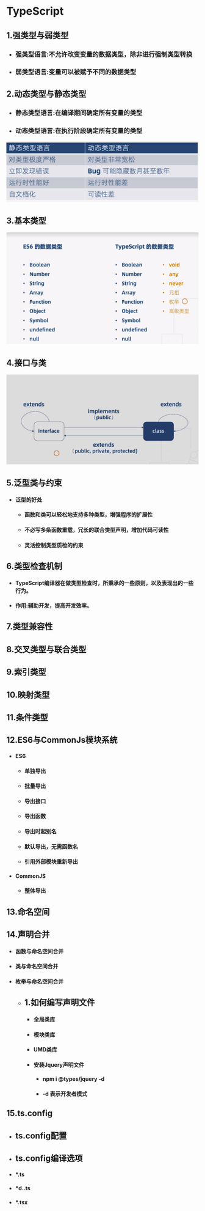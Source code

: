 # TypeScript

## 1.强类型与弱类型
  - ### 强类型语言:不允许改变变量的数据类型，除非进行强制类型转换
  - ### 弱类型语言:变量可以被赋予不同的数据类型
## 2.动态类型与静态类型
  - ### 静态类型语言:在编译期间确定所有变量的类型
  - ### 动态类型语言:在执行阶段确定所有变量的类型
![](/images/TypeScript/20191105120916.png)
## 3.基本类型
![](/images/TypeScript/BaseType.png)
## 4.接口与类
![](/images/TypeScript/InterfaceClass.png)
## 5.泛型类与约束
  - #### 泛型的好处
    - #### 函数和类可以轻松地支持多种类型，增强程序的扩展性
    - #### 不必写多条函数重载，冗长的联合类型声明，增加代码可读性
    - #### 灵活控制类型质检的约束
## 6.类型检查机制
  - #### TypeScript编译器在做类型检查时，所秉承的一些原则，以及表现出的一些行为。
  - #### 作用:辅助开发，提高开发效率。
## 7.类型兼容性
## 8.交叉类型与联合类型
## 9.索引类型
## 10.映射类型
## 11.条件类型
## 12.ES6与CommonJs模块系统
  - #### ES6
    - #### 单独导出
    - #### 批量导出
    - #### 导出接口
    - #### 导出函数
    - #### 导出时起别名
    - #### 默认导出，无需函数名
    - #### 引用外部模块重新导出
  - #### CommonJS
    - #### 整体导出
## 13.命名空间
## 14.声明合并
  - #### 函数与命名空间合并
  - #### 类与命名空间合并
  - #### 枚举与命名空间合并
    - ## 1.如何编写声明文件
      - #### 全局类库
      - #### 模块类库
      - #### UMD类库
      - #### 安装Jquery声明文件
        - #### npm i @types/jquery -d 
        - #### -d 表示开发者模式
## 15.ts.config
  - ## ts.config配置
  - ## ts.config编译选项
  - #### *.ts
  - #### *d..ts
  - #### *.tsx
